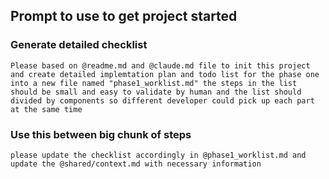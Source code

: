 ## Prompt to use to get project started

### Generate detailed checklist

```
Please based on @readme.md and @claude.md file to init this project and create detailed implemtation plan and todo list for the phase one into a new file named "phase1_worklist.md" the steps in the list should be small and easy to validate by human and the list should divided by components so different developer could pick up each part at the same time
```

### Use this between big chunk of steps

```
please update the checklist accordingly in @phase1_worklist.md and update the @shared/context.md with necessary information
```
